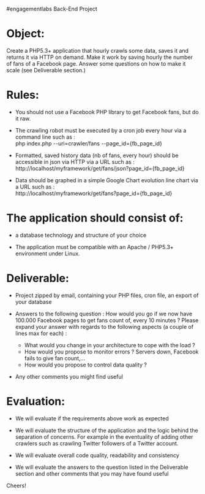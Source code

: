  #engagementlabs Back-End Project 

Object:
======================================
Create a PHP5.3+ application that hourly crawls some data, saves it and returns it via HTTP on demand. Make it work by saving hourly the number of fans of a Facebook page.
Answer some questions on how to make it scale (see Deliverable section.)


Rules:
======================================
- You should not use a Facebook PHP library to get Facebook fans, but do it raw.


- The crawling robot must be executed by a cron job every hour via a command line such as :  
php index.php --uri=crawler/fans --page_id={fb_page_id}
 
 
- Formatted, saved history data (nb of fans, every hour) should be accessible in json via HTTP via a URL such as :  
http://localhost/myframework/get/fans/json?page_id={fb_page_id} 
 
 
- Data should be graphed in a simple Google Chart evolution line chart via a URL such as :  
http://localhost/myframework/get/fans?page_id={fb_page_id} 
 
 
 
The application should consist of:
======================================

- a database technology and structure of your choice

- The application must be compatible with an Apache / PHP5.3+ environment under Linux.


Deliverable:
======================================

- Project zipped by email, containing your PHP files, cron file, an export of your database

- Answers to the following question : How would you go if we now have 100.000 Facebook pages to get fans count of, every 10 minutes ? Please expand your answer with regards to the following aspects (a couple of lines max for each) :
    - What would you change in your architecture to cope with the load ?
    - How would you propose to monitor errors ? Servers down, Facebook fails to give fan count,...
    - How would you propose to control data quality ?


- Any other comments you might find useful


Evaluation:
======================================

- We will evaluate if the requirements above work as expected

- We will evaluate the structure of the application and the logic behind the separation of concerns. For example in the eventuality of adding other crawlers such as crawling Twitter followers of a Twitter account.

- We will evaluate overall code quality, readability and consistency

- We will evaluate the answers to the question listed in the Deliverable section and other comments that you may have found useful



Cheers!
